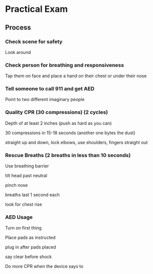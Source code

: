 # Practical Exam

## Process

### Check scene for safety

Look around

### Check person for breathing and responsiveness

Tap them on face and place a hand on their chest or under their nose

### Tell someone to call 911 and get AED

Point to two different imaginary people

### Quality CPR (30 compressions) (2 cycles) 

Depth of at least 2 inches (push as hard as you can)

30 compressions in 15-18 seconds (another one bytes the dust)

straight up and down, lock elbows, use shoulders, fingers straight out

### Rescue Breaths (2 breaths in less than 10 seconds)

Use breathing barrier

tilt head past neutral

pinch nose

breaths last 1 second each

look for chest rise

### AED Usage 

Turn on first thing

Place pads as instructed

plug in after pads placed 

say clear before shock

Do more CPR when the device says to
